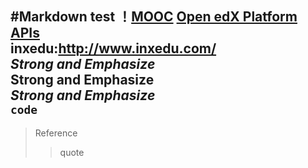 #Markdown test
！[MOOC](https://timgsa.baidu.com/timg?image&quality=80&size=b9999_10000&sec=1489581903091&di=3e6cdfd21010b1aa68a1d21d8661478a&imgtype=0&src=http%3A%2F%2Fwww.68idc.cn%2Fhelp%2Fuploads%2Fallimg%2F150119%2F0S533G09-29.png)
[Open edX Platform APIs](http://edx.readthedocs.io/projects/edx-platform-api/en/latest/)</br>
inxedu:<http://www.inxedu.com/></br>
*Strong and Emphasize*</br>
**Strong and Emphasize**</br>
***Strong and Emphasize***</br>
`code `</br>
---
>Reference
>>quote